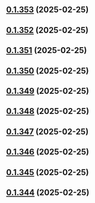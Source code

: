 ## [0.1.353](https://github.com/binary-braids/terraform-oracle/compare/v0.1.352...v0.1.353) (2025-02-25)



## [0.1.352](https://github.com/binary-braids/terraform-oracle/compare/v0.1.351...v0.1.352) (2025-02-25)



## [0.1.351](https://github.com/binary-braids/terraform-oracle/compare/v0.1.350...v0.1.351) (2025-02-25)



## [0.1.350](https://github.com/binary-braids/terraform-oracle/compare/v0.1.349...v0.1.350) (2025-02-25)



## [0.1.349](https://github.com/binary-braids/terraform-oracle/compare/v0.1.348...v0.1.349) (2025-02-25)



## [0.1.348](https://github.com/binary-braids/terraform-oracle/compare/v0.1.347...v0.1.348) (2025-02-25)



## [0.1.347](https://github.com/binary-braids/terraform-oracle/compare/v0.1.346...v0.1.347) (2025-02-25)



## [0.1.346](https://github.com/binary-braids/terraform-oracle/compare/v0.1.345...v0.1.346) (2025-02-25)



## [0.1.345](https://github.com/binary-braids/terraform-oracle/compare/v0.1.344...v0.1.345) (2025-02-25)



## [0.1.344](https://github.com/binary-braids/terraform-oracle/compare/v0.1.343...v0.1.344) (2025-02-25)



